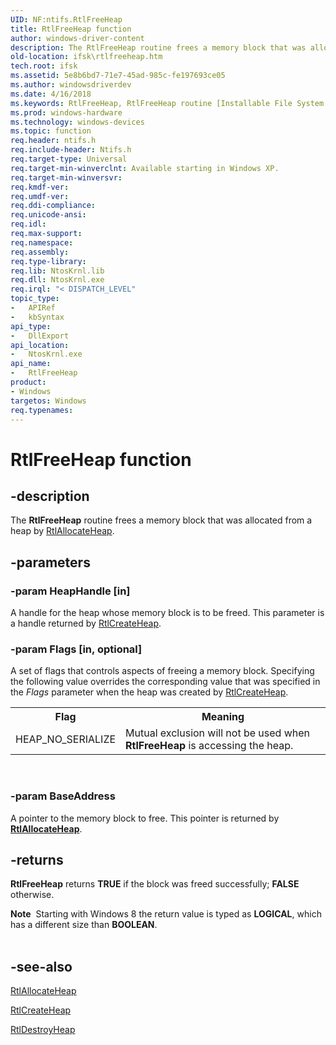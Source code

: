 ```yaml
---
UID: NF:ntifs.RtlFreeHeap
title: RtlFreeHeap function
author: windows-driver-content
description: The RtlFreeHeap routine frees a memory block that was allocated from a heap by RtlAllocateHeap.
old-location: ifsk\rtlfreeheap.htm
tech.root: ifsk
ms.assetid: 5e8b6bd7-71e7-45ad-985c-fe197693ce05
ms.author: windowsdriverdev
ms.date: 4/16/2018
ms.keywords: RtlFreeHeap, RtlFreeHeap routine [Installable File System Drivers], ifsk.rtlfreeheap, ntifs/RtlFreeHeap, rtlref_02e7cb93-ec45-41c9-8e58-72c221cece37.xml
ms.prod: windows-hardware
ms.technology: windows-devices
ms.topic: function
req.header: ntifs.h
req.include-header: Ntifs.h
req.target-type: Universal
req.target-min-winverclnt: Available starting in Windows XP.
req.target-min-winversvr: 
req.kmdf-ver: 
req.umdf-ver: 
req.ddi-compliance: 
req.unicode-ansi: 
req.idl: 
req.max-support: 
req.namespace: 
req.assembly: 
req.type-library: 
req.lib: NtosKrnl.lib
req.dll: NtosKrnl.exe
req.irql: "< DISPATCH_LEVEL"
topic_type:
-	APIRef
-	kbSyntax
api_type:
-	DllExport
api_location:
-	NtosKrnl.exe
api_name:
-	RtlFreeHeap
product:
- Windows
targetos: Windows
req.typenames: 
---
```


# RtlFreeHeap function


## -description


The <b>RtlFreeHeap</b> routine frees a memory block that was allocated from a heap by <a href="https://msdn.microsoft.com/library/windows/hardware/ff552108">RtlAllocateHeap</a>. 


## -parameters




### -param HeapHandle [in]

A handle for the heap whose memory block is to be freed. This parameter is a handle returned by <a href="https://msdn.microsoft.com/library/windows/hardware/ff552159">RtlCreateHeap</a>. 


### -param Flags [in, optional]

A set of flags that controls aspects of freeing a memory block. Specifying the following value overrides the corresponding value that was specified in the <i>Flags</i> parameter when the heap was created by <a href="https://msdn.microsoft.com/library/windows/hardware/ff552159">RtlCreateHeap</a>. 

<table>
<tr>
<th>Flag</th>
<th>Meaning</th>
</tr>
<tr>
<td>
HEAP_NO_SERIALIZE

</td>
<td>
Mutual exclusion will not be used when <b>RtlFreeHeap</b> is accessing the heap. 

</td>
</tr>
</table>
 


### -param BaseAddress

<p>A pointer to the memory block to free. This pointer is returned by <a href="https://msdn.microsoft.com/library/Ff552108(v=VS.85).aspx"><b>RtlAllocateHeap</b></a>. </p>




## -returns



<b>RtlFreeHeap</b> returns <b>TRUE</b> if the block was freed successfully;   <b> FALSE</b> otherwise.


<div class="alert"><b>Note</b>  Starting with Windows 8 the return value is typed as <b>LOGICAL</b>, which has a different size than <b>BOOLEAN</b>.</div>
<div> </div>





## -see-also




<a href="https://msdn.microsoft.com/library/windows/hardware/ff552108">RtlAllocateHeap</a>



<a href="https://msdn.microsoft.com/library/windows/hardware/ff552159">RtlCreateHeap</a>



<a href="https://msdn.microsoft.com/library/windows/hardware/ff552233">RtlDestroyHeap</a>
 

 

